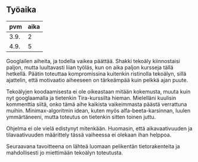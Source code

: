 
## Työaika

pvm   | aika | 
------|------|
3.9.  |  2   | 
4.9.  |  5   |


Googlailen aiheita, ja todella vaikea päättää. Shakki tekoäly kiinnostaisi paljon, mutta luultavasti liian työläs, 
kun on aika paljon kursseja tällä hetkellä. Päätin toteuttaa kompromissina kuitenkin ristinolla tekoälyn, sillä
ajattelin, että motivaatio aiheeseen on tärkeämpää kuin pelkkä ajan puute. 

Tekoälyjen koodaamisesta ei ole oikeastaan mitään kokemusta, muuta kuin nyt googlaamalla ja tietenkin Tira-kurssilta 
hieman. Mielelläni kuulisin kommenttia siitä, onko tämä aihe kaikista vaikeimmasta päästä verrattuna muihin. 
Minimax-algoritmin idean, kuten myös alfa-beeta-karsinnan, luulen ymmärtäneeni, mutta toteutus on tietenkin sitten toinen juttu.

Ohjelma ei ole vielä edistynyt mitenkään. Huomasin, että aikavaativuuden ja tilavaativuuden määrittely tässä vaiheessa
ei olekaan ihan helppoa.

Seuraavana tavoitteena on lähteä luomaan pelikentän tietorakenteita ja mahdollisesti jo miettimään tekoälyn toteutusta.


